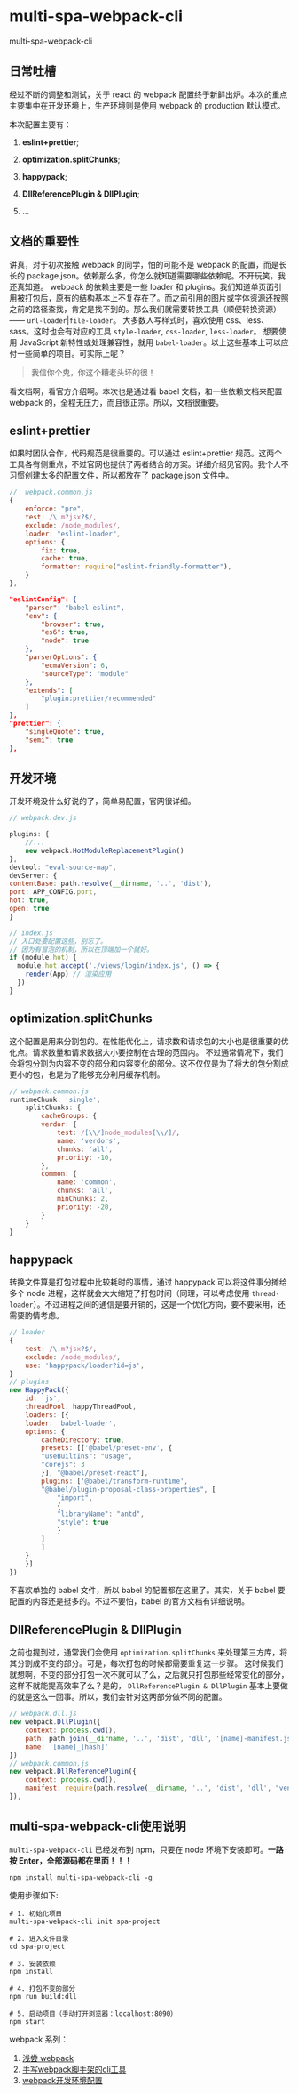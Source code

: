 # multi-spa-webpack-cli
multi-spa-webpack-cli
## 日常吐槽

经过不断的调整和测试，关于 react 的 webpack 配置终于新鲜出炉。本次的重点主要集中在开发环境上，生产环境则是使用 webpack 的 production 默认模式。

本次配置主要有：

1. **eslint+prettier**;

2. **optimization.splitChunks**;

3. **happypack**;

4. **DllReferencePlugin & DllPlugin**;

5. ...

## 文档的重要性

讲真，对于初次接触 webpack 的同学，怕的可能不是 webpack 的配置，而是长长的 package.json。依赖那么多，你怎么就知道需要哪些依赖呢。不开玩笑，我还真知道。
webpack 的依赖主要是一些 loader 和 plugins。我们知道单页面引用被打包后，原有的结构基本上不复存在了。而之前引用的图片或字体资源还按照之前的路径查找，肯定是找不到的。那么我们就需要转换工具（顺便转换资源）—— `url-loader`|`file-loader`。
大多数人写样式时，喜欢使用 css、less、sass。这时也会有对应的工具 `style-loader`, `css-loader`, `less-loader`。
想要使用 JavaScript 新特性或处理兼容性，就用 `babel-loader`。以上这些基本上可以应付一些简单的项目。可实际上呢？

> 我信你个鬼，你这个糟老头坏的很！

看文档啊，看官方介绍啊。本次也是通过看 babel 文档，和一些依赖文档来配置 webpack 的，全程无压力，而且很正宗。所以，文档很重要。

## eslint+prettier

如果时团队合作，代码规范是很重要的。可以通过 eslint+prettier 规范。这两个工具各有侧重点，不过官网也提供了两者结合的方案。详细介绍见官网。我个人不习惯创建太多的配置文件，所以都放在了 package.json 文件中。

```JavaScript
//  webpack.common.js
{
    enforce: "pre",
    test: /\.m?jsx?$/,
    exclude: /node_modules/,
    loader: "eslint-loader",
    options: {
        fix: true,
        cache: true,
        formatter: require("eslint-friendly-formatter"),
    }
},
```

```JSON
"eslintConfig": {
    "parser": "babel-eslint",
    "env": {
        "browser": true,
        "es6": true,
        "node": true
    },
    "parserOptions": {
        "ecmaVersion": 6,
        "sourceType": "module"
    },
    "extends": [
        "plugin:prettier/recommended"
    ]
},
"prettier": {
    "singleQuote": true,
    "semi": true
},
```

## 开发环境

开发环境没什么好说的了，简单易配置，官网很详细。

```JavaScript
// webpack.dev.js

plugins: {
    //...
    new webpack.HotModuleReplacementPlugin()
},
devtool: "eval-source-map",
devServer: {
contentBase: path.resolve(__dirname, '..', 'dist'),
port: APP_CONFIG.port,
hot: true,
open: true
}

// index.js
// 入口处要配置这些，别忘了。
// 因为有冒泡的机制，所以在顶端加一个就好。
if (module.hot) {
  module.hot.accept('./views/login/index.js', () => {
    render(App) // 渲染应用
  })
}
```

## optimization.splitChunks

这个配置是用来分割包的。在性能优化上，请求数和请求包的大小也是很重要的优化点。请求数量和请求数据大小要控制在合理的范围内。
不过通常情况下，我们会将包分割为内容不变的部分和内容变化的部分。这不仅仅是为了将大的包分割成更小的包，也是为了能够充分利用缓存机制。

```JavaScript
// webpack.common.js
runtimeChunk: 'single',
    splitChunks: {
        cacheGroups: {
        verdor: {
            test: /[\\/]node_modules[\\/]/,
            name: 'verdors',
            chunks: 'all',
            priority: -10,
        },
        common: {
            name: 'common',
            chunks: 'all',
            minChunks: 2,
            priority: -20,
        }
    }
}
```

## happypack

转换文件算是打包过程中比较耗时的事情，通过 happypack 可以将这件事分摊给多个 node 进程，这样就会大大缩短了打包时间（同理，可以考虑使用 `thread-loader`）。不过进程之间的通信是要开销的，这是一个优化方向，要不要采用，还需要酌情考虑。

```JavaScript
// loader
{
    test: /\.m?jsx?$/,
    exclude: /node_modules/,
    use: 'happypack/loader?id=js',
}
// plugins
new HappyPack({
    id: 'js',
    threadPool: happyThreadPool,
    loaders: [{
    loader: 'babel-loader',
    options: {
        cacheDirectory: true,
        presets: [['@babel/preset-env', {
        "useBuiltIns": "usage",
        "corejs": 3
        }], "@babel/preset-react"],
        plugins: ['@babel/transform-runtime',
        "@babel/plugin-proposal-class-properties", [
            "import",
            {
            "libraryName": "antd",
            "style": true
            }
        ]
        ]
    }
    }]
})
```

不喜欢单独的 babel 文件，所以 babel 的配置都在这里了。其实，关于 babel 要配置的内容还是挺多的。不过不要怕，babel 的官方文档有详细说明。

## DllReferencePlugin & DllPlugin

之前也提到过，通常我们会使用 `optimization.splitChunks` 来处理第三方库，将其分割成不变的部分。可是，每次打包的时候都需要重复这一步骤。
这时候我们就想啊，不变的部分打包一次不就可以了么，之后就只打包那些经常变化的部分，这样不就能提高效率了么？是的， `DllReferencePlugin & DllPlugin` 基本上要做的就是这么一回事。所以，我们会针对这两部分做不同的配置。

```JavaScript
// webpack.dll.js
new webpack.DllPlugin({
    context: process.cwd(),
    path: path.join(__dirname, '..', 'dist', 'dll', '[name]-manifest.json'),
    name: '[name]_[hash]'
})
// webpack.common.js
new webpack.DllReferencePlugin({
    context: process.cwd(), 
    manifest: require(path.resolve(__dirname, '..', 'dist', 'dll', "vendor-manifest.json"))
}),
```

## multi-spa-webpack-cli使用说明

`multi-spa-webpack-cli` 已经发布到 npm，只要在 node 环境下安装即可。**一路按 Enter，全部源码都在里面！！！**

```Shell
npm install multi-spa-webpack-cli -g
```

使用步骤如下:

```Shell
# 1. 初始化项目
multi-spa-webpack-cli init spa-project

# 2. 进入文件目录
cd spa-project

# 3. 安装依赖
npm install

# 4. 打包不变的部分
npm run build:dll

# 5. 启动项目（手动打开浏览器：localhost:8090）
npm start
```

webpack 系列：
1. [浅尝 webpack](http://www.yexiaochen.com/%E6%B5%85%E5%B0%9Dwebpack/)
2. [手写webpack脚手架的cli工具](http://www.yexiaochen.com/%E6%89%8B%E5%86%99webpack%E8%84%9A%E6%89%8B%E6%9E%B6%E7%9A%84cli%E5%B7%A5%E5%85%B7/)
3. [webpack开发环境配置](http://www.yexiaochen.com/webpack%E5%BC%80%E5%8F%91%E7%8E%AF%E5%A2%83%E9%85%8D%E7%BD%AE/)
